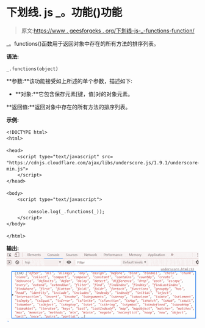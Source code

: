 # 下划线. js _。功能()功能

> 原文:[https://www . geesforgeks . org/下划线-js-_-functions-function/](https://www.geeksforgeeks.org/underscore-js-_-functions-function/)

_。functions()函数用于返回对象中存在的所有方法的排序列表。

**语法:**

```
_.functions(object)
```

**参数:**该功能接受如上所述的单个参数，描述如下:

*   **对象:**它包含保存元素[键，值]对的对象元素。

**返回值:**返回对象中存在的所有方法的排序列表。

**示例:**

```
<!DOCTYPE html>
<html>

<head>
    <script type="text/javascript" src=
"https://cdnjs.cloudflare.com/ajax/libs/underscore.js/1.9.1/underscore-min.js">
    </script>
</head>

<body>
    <script type="text/javascript">

        console.log(_.functions(_));
    </script>
</body>

</html>
```

**输出:**
![](img/511358841d0ccb086407acf7ecc93ed9.png)